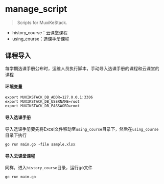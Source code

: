 # manage_script

> Scripts for MuxiKeStack.

+ history_course：云课堂课程
+ using_course：选课手册课程

## 课程导入

每学期选课手册公布时，运维人员执行脚本，手动导入选课手册的课程和云课堂的课程

#### 环境变量

```shell
export MUXIKSTACK_DB_ADDR=127.0.0.1:3306
export MUXIKSTACK_DB_USERNAME=root
export MUXIKSTACK_DB_PASSWORD=root
```

#### 导入选课手册

导入选课手册要先将Excel文件移动至`using_course`目录下，然后在`using_course`目录下执行

```shell
go run main.go -file sample.xlsx
```

#### 导入云课堂课程

同样，进入`history_course`目录，运行go文件

```shell
go run main.go
```
